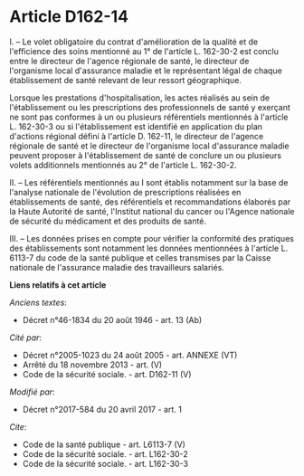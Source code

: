 # Article D162-14

I. – Le volet obligatoire du contrat d'amélioration de la qualité et de l'efficience des soins mentionné au 1° de l'article
L. 162-30-2 est conclu entre le directeur de l'agence régionale de santé, le directeur de l'organisme local d'assurance
maladie et le représentant légal de chaque établissement de santé relevant de leur ressort géographique. 

Lorsque les prestations d'hospitalisation, les actes réalisés au sein de l'établissement ou les prescriptions des
professionnels de santé y exerçant ne sont pas conformes à un ou plusieurs référentiels mentionnés à l'article L. 162-30-3 ou
si l'établissement est identifié en application du plan d'actions régional défini à l'article D. 162-11, le directeur de
l'agence régionale de santé et le directeur de l'organisme local d'assurance maladie peuvent proposer à l'établissement de
santé de conclure un ou plusieurs volets additionnels mentionnés au 2° de l'article L. 162-30-2. 

II. – Les référentiels mentionnés au I sont établis notamment sur la base de l'analyse nationale de l'évolution de
prescriptions réalisées en établissements de santé, des référentiels et recommandations élaborés par la Haute Autorité de
santé, l'Institut national du cancer ou l'Agence nationale de sécurité du médicament et des produits de santé. 

III. – Les données prises en compte pour vérifier la conformité des pratiques des établissements sont notamment les données
mentionnées à l'article L. 6113-7 du code de la santé publique et celles transmises par la Caisse nationale de l'assurance
maladie des travailleurs salariés.

**Liens relatifs à cet article**

_Anciens textes_:

  - Décret n°46-1834 du 20 août 1946 - art. 13 (Ab)

_Cité par_:

  - Décret n°2005-1023 du 24 août 2005 - art. ANNEXE (VT)
  - Arrêté du 18 novembre 2013 - art. (V)
  - Code de la sécurité sociale. - art. D162-11 (V)

_Modifié par_:

  - Décret n°2017-584 du 20 avril 2017 - art. 1

_Cite_:

  - Code de la santé publique - art. L6113-7 (V)
  - Code de la sécurité sociale. - art. L162-30-2
  - Code de la sécurité sociale. - art. L162-30-3
